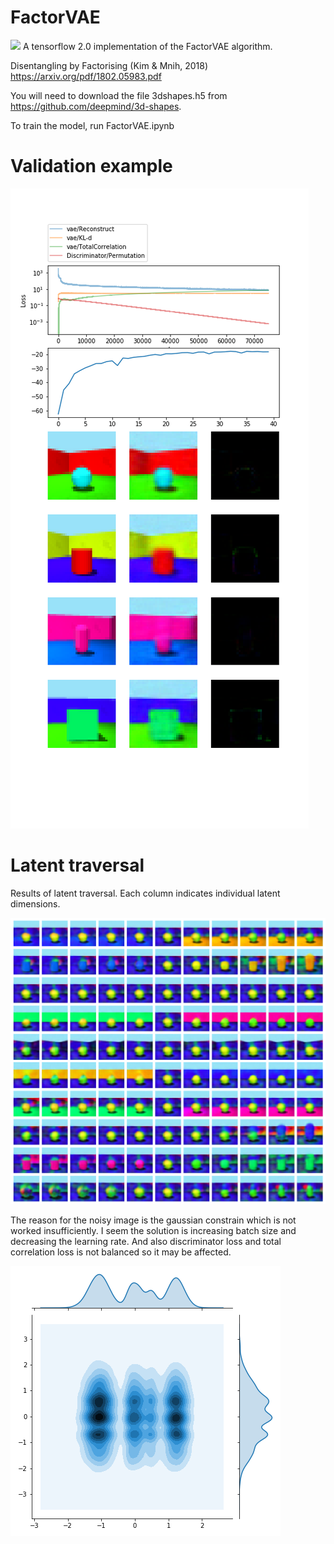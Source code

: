 # FactorVAE
![](img/latent_traversal.gif)
A tensorflow 2.0 implementation of the FactorVAE algorithm.

Disentangling by Factorising (Kim & Mnih, 2018) https://arxiv.org/pdf/1802.05983.pdf

You will need to download the file 3dshapes.h5 from https://github.com/deepmind/3d-shapes.

To train the model, run FactorVAE.ipynb

# Validation example
![](img/Training.png)

# Latent traversal
Results of latent traversal.
Each column indicates individual latent dimensions.

![](img/LatentTraversal.png)

The reason for the noisy image is the gaussian constrain which is not worked insufficiently.
I seem the solution is increasing batch size and decreasing the learning rate.
And also discriminator loss and total correlation loss is not balanced so it may be affected. 

![](img/LatentRepresentation.png)
